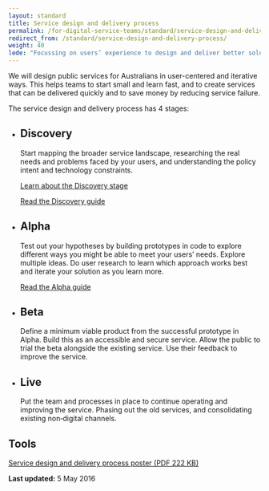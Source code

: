 ```yaml
---
layout: standard
title: Service design and delivery process
permalink: /for-digital-service-teams/standard/service-design-and-delivery-process/
redirect_from: /standard/service-design-and-delivery-process/
weight: 40
lede: "Focussing on users’ experience to design and deliver better solutions"
---
```

We will design public services for Australians in user-centered and iterative ways. This helps teams to start small and learn fast, and to create services that can be delivered quickly and to save money by reducing service failure.

The service design and delivery process has 4 stages: 

<div class="service-life">
<ul class="phases-list">

<li class="discovery">
<h2 class="phase-heading">Discovery</h2>
<p>Start mapping the broader service landscape, researching the real needs and problems faced by your users, and understanding the policy intent and technology constraints.</p>
<p><a href="/standard/service-design-and-delivery-process/discovery/">Learn about the Discovery stage</a></p>
<p><a href="http://ausdto.github.io/service-handbook/discovery/">Read the Discovery guide</a></p>
</li>

<li class="alpha">
<h2 class="phase-heading">Alpha</h2>
<p>Test out your hypotheses by building prototypes in code to explore different ways you might be able to meet your users&rsquo; needs. Explore multiple ideas. Do user research to learn which approach works best and iterate your solution as you learn more.</p>
<p><a href="http://ausdto.github.io/service-handbook/alpha/">Read the Alpha guide</a></p>
</li>

<li class="beta">
<h2 class="phase-heading">Beta</h2>
<p>Define a minimum viable product from the successful prototype in Alpha. Build this as an accessible and secure service. Allow the public to trial the beta alongside the existing service. Use their feedback to improve the service.</p>
</li>

<li class="live">
<h2 class="phase-heading">Live</h2>
<p>Put the team and processes in place to continue operating and improving the service. Phasing out the old services, and consolidating existing non‑digital channels.</p>
</li>
</ul>
</div>

## Tools

[Service design and delivery process poster (PDF 222 KB)](/files/service-design-and-delivery-process-a3.pdf)

**Last updated:** 5 May 2016
